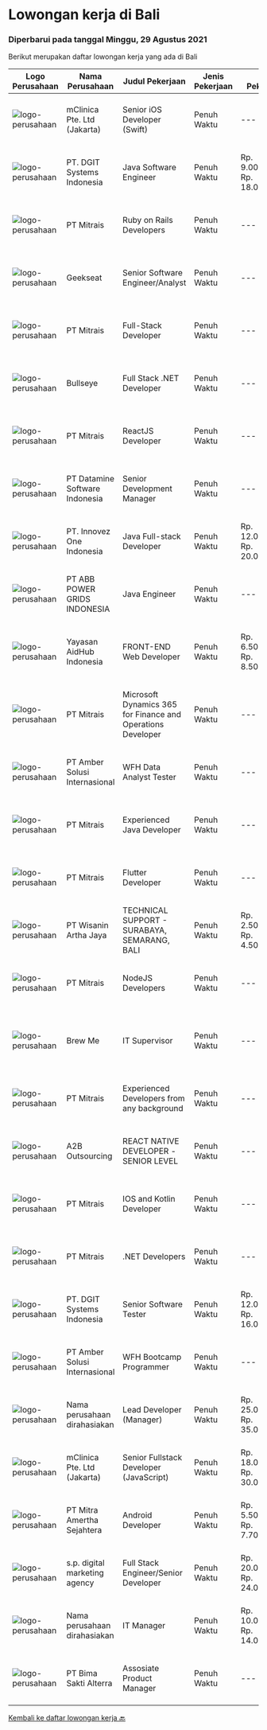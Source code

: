 
  # Lowongan kerja di Bali

  ### Diperbarui pada tanggal Minggu, 29 Agustus 2021

  Berikut merupakan daftar lowongan kerja yang ada di Bali

  |Logo Perusahaan | Nama Perusahaan | Judul Pekerjaan | Jenis Pekerjaan | Gaji Pekerjaan | Lokasi | Deskripsi | Tanggal diunggah | Pranala |
  | -------------- | --------------- | --------------- | --------- | --------- | -------------- | ------- | ----------- | ----------- |
  |![logo-perusahaan](https://image-service-cdn.seek.com.au/7665bb5bd589f085f653b36d2f3cbccaf93e5953/ee4dce1061f3f616224767ad58cb2fc751b8d2dc)|mClinica Pte. Ltd (Jakarta)|Senior iOS Developer (Swift)|Penuh Waktu|---|Jakarta Pusat|mClinica is hiring for a Senior iOS Developer to serve our clients in Southeast Asia and support our growth regionally and globally. We are looking...|Sabtu, 28 Agustus 2021|https://www.jobstreet.co.id/id/job/senior-ios-developer-swift-3612850?token=0~769f1303-44ef-4277-8c37-3f5b23395fbc&sectionRank=1&jobId=jobstreet-id-job-3612850|
|![logo-perusahaan](https://image-service-cdn.seek.com.au/e1681d73e68b1b74b5b5136363b820dd70a250df/ee4dce1061f3f616224767ad58cb2fc751b8d2dc)|PT. DGIT Systems Indonesia|Java Software Engineer|Penuh Waktu|Rp. 9.000.000-Rp. 18.000.000|Badung|We are looking for a talented Java engineer to join an experienced team of engineers working on our flagship products Telflow, a next-generation...|Sabtu, 28 Agustus 2021|https://www.jobstreet.co.id/id/job/java-software-engineer-3599701?token=0~769f1303-44ef-4277-8c37-3f5b23395fbc&sectionRank=2&jobId=jobstreet-id-job-3599701|
|![logo-perusahaan](https://image-service-cdn.seek.com.au/969b0c47f133a1e0155056a5d964c63953dd6304/ee4dce1061f3f616224767ad58cb2fc751b8d2dc)|PT Mitrais|Ruby on Rails Developers|Penuh Waktu|---|Bali|Build your Career with Mitrais ! We're urgently looking for experienced Ruby On Rails  Developers to be part of our team for an immediate...|Jumat, 27 Agustus 2021|https://www.jobstreet.co.id/id/job/ruby-on-rails-developers-3598722?token=0~769f1303-44ef-4277-8c37-3f5b23395fbc&sectionRank=3&jobId=jobstreet-id-job-3598722|
|![logo-perusahaan](https://image-service-cdn.seek.com.au/a94166d692fda70a364e9d5191d7ced8a65f1597/ee4dce1061f3f616224767ad58cb2fc751b8d2dc)|Geekseat|Senior Software Engineer/Analyst|Penuh Waktu|---|Denpasar|Have a seat with us! We are currently looking for an experienced Senior Software Engineer to join our Awesome Engineering Team at our offices in Bali...|Jumat, 27 Agustus 2021|https://www.jobstreet.co.id/id/job/senior-software-engineer-analyst-3598884?token=0~769f1303-44ef-4277-8c37-3f5b23395fbc&sectionRank=4&jobId=jobstreet-id-job-3598884|
|![logo-perusahaan](https://image-service-cdn.seek.com.au/969b0c47f133a1e0155056a5d964c63953dd6304/ee4dce1061f3f616224767ad58cb2fc751b8d2dc)|PT Mitrais|Full-Stack Developer|Penuh Waktu|---|Bali|Build your Career with Mitrais!  We're looking for experienced Full-Stack Developers to be part of our team. What will you be doing? Coding high...|Jumat, 27 Agustus 2021|https://www.jobstreet.co.id/id/job/full-stack-developer-3598582?token=0~769f1303-44ef-4277-8c37-3f5b23395fbc&sectionRank=5&jobId=jobstreet-id-job-3598582|
|![logo-perusahaan](https://image-service-cdn.seek.com.au/bbf2137c41f12d6e9394eaecc245409d87abbbf0/ee4dce1061f3f616224767ad58cb2fc751b8d2dc)|Bullseye|Full Stack .NET Developer|Penuh Waktu|---|Bali|The support &amp; site reliability engineer (SSRE) – the position was established to support the software development and improvement of our platform...|Jumat, 27 Agustus 2021|https://www.jobstreet.co.id/id/job/full-stack-net-developer-3602408?token=0~769f1303-44ef-4277-8c37-3f5b23395fbc&sectionRank=6&jobId=jobstreet-id-job-3602408|
|![logo-perusahaan](https://image-service-cdn.seek.com.au/969b0c47f133a1e0155056a5d964c63953dd6304/ee4dce1061f3f616224767ad58cb2fc751b8d2dc)|PT Mitrais|ReactJS Developer|Penuh Waktu|---|Bali|We're urgently looking for experienced ReactJS Developers to be part of our team for an immediate start.Our client is a consultancy focused company...|Jumat, 27 Agustus 2021|https://www.jobstreet.co.id/id/job/reactjs-developer-3598724?token=0~769f1303-44ef-4277-8c37-3f5b23395fbc&sectionRank=7&jobId=jobstreet-id-job-3598724|
|![logo-perusahaan](https://image-service-cdn.seek.com.au/5fcc638e90b6bfa5413c6b018faccdd8126658c9/ee4dce1061f3f616224767ad58cb2fc751b8d2dc)|PT Datamine Software Indonesia|Senior Development Manager|Penuh Waktu|---|Bali|Senior Development ManagerJob DescriptionThe role:The role is to lead and build remotely a full development team including Delivery, Development, QAQC...|Jumat, 27 Agustus 2021|https://www.jobstreet.co.id/id/job/senior-development-manager-3599053?token=0~769f1303-44ef-4277-8c37-3f5b23395fbc&sectionRank=8&jobId=jobstreet-id-job-3599053|
|![logo-perusahaan](https://image-service-cdn.seek.com.au/b298687ae02f9798573838624580ad51c34fe2f1/ee4dce1061f3f616224767ad58cb2fc751b8d2dc)|PT. Innovez One Indonesia|Java Full-stack Developer|Penuh Waktu|Rp. 12.000.000-Rp. 20.000.000|Jakarta Raya|We are looking for a dynamic and talented Java Full Stack Developer with strong OOAD background to join our global team. You will work in a SCRUM team...|Jumat, 27 Agustus 2021|https://www.jobstreet.co.id/id/job/java-full-stack-developer-3602285?token=0~769f1303-44ef-4277-8c37-3f5b23395fbc&sectionRank=9&jobId=jobstreet-id-job-3602285|
|![logo-perusahaan](https://image-service-cdn.seek.com.au/b3fe854be3973c665f63bfc95f2af6cbfe248716/ee4dce1061f3f616224767ad58cb2fc751b8d2dc)|PT ABB POWER GRIDS INDONESIA|Java Engineer|Penuh Waktu|---|Badung|Hitachi ABB Power Grids is a pioneering technology leader that is helping to increase access to affordable, reliable, sustainable and modern energy...|Jumat, 27 Agustus 2021|https://www.jobstreet.co.id/id/job/java-engineer-3611950?token=0~769f1303-44ef-4277-8c37-3f5b23395fbc&sectionRank=10&jobId=jobstreet-id-job-3611950|
|![logo-perusahaan](https://image-service-cdn.seek.com.au/9b692f209622949279e729a0faf85c537e22289b/ee4dce1061f3f616224767ad58cb2fc751b8d2dc)|Yayasan AidHub Indonesia|FRONT-END Web Developer|Penuh Waktu|Rp. 6.500.000-Rp. 8.500.000|Badung|Job DescriptionResponsibilities:·        This role will report to the IT Manager·        Candidate must be able to manage the complete software...|Kamis, 26 Agustus 2021|https://www.jobstreet.co.id/id/job/front-end-web-developer-3610873?token=0~769f1303-44ef-4277-8c37-3f5b23395fbc&sectionRank=11&jobId=jobstreet-id-job-3610873|
|![logo-perusahaan](https://image-service-cdn.seek.com.au/969b0c47f133a1e0155056a5d964c63953dd6304/ee4dce1061f3f616224767ad58cb2fc751b8d2dc)|PT Mitrais|Microsoft Dynamics 365 for Finance and Operations Developer|Penuh Waktu|---|Denpasar|Build your Career with Mitrais! We're looking for an experienced Microsoft Dynamics 365 for Finance and Operations Developer to be part of our...|Kamis, 26 Agustus 2021|https://www.jobstreet.co.id/id/job/microsoft-dynamics-365-for-finance-and-operations-developer-3610631?token=0~769f1303-44ef-4277-8c37-3f5b23395fbc&sectionRank=12&jobId=jobstreet-id-job-3610631|
|![logo-perusahaan](https://us.123rf.com/450wm/pavelstasevich/pavelstasevich1811/pavelstasevich181101027/112815900-stock-vector-no-image-available-icon-flat-vector.jpg?ver=6)|PT Amber Solusi Internasional|WFH Data Analyst Tester|Penuh Waktu|---|Jakarta Raya|What we offer you: Real on the job training  Real &amp; varied experiences (IT Project environment) Software engineering Career path to be Business...|Kamis, 26 Agustus 2021|https://www.jobstreet.co.id/id/job/wfh-data-analyst-tester-3610595?token=0~769f1303-44ef-4277-8c37-3f5b23395fbc&sectionRank=13&jobId=jobstreet-id-job-3610595|
|![logo-perusahaan](https://image-service-cdn.seek.com.au/969b0c47f133a1e0155056a5d964c63953dd6304/ee4dce1061f3f616224767ad58cb2fc751b8d2dc)|PT Mitrais|Experienced Java Developer|Penuh Waktu|---|Bali|Build your Career with Mitrais!  We have clients who are urgently looking for Experienced Java developers for an immediate start. What will you be...|Rabu, 25 Agustus 2021|https://www.jobstreet.co.id/id/job/experienced-java-developer-3601163?token=0~769f1303-44ef-4277-8c37-3f5b23395fbc&sectionRank=14&jobId=jobstreet-id-job-3601163|
|![logo-perusahaan](https://image-service-cdn.seek.com.au/969b0c47f133a1e0155056a5d964c63953dd6304/ee4dce1061f3f616224767ad58cb2fc751b8d2dc)|PT Mitrais|Flutter Developer|Penuh Waktu|---|Bali|Build your Career with Mitrais !  We're looking for experienced Flutter Developer to be part of our team. What will you be doing?  Liase with...|Rabu, 25 Agustus 2021|https://www.jobstreet.co.id/id/job/flutter-developer-3601166?token=0~769f1303-44ef-4277-8c37-3f5b23395fbc&sectionRank=15&jobId=jobstreet-id-job-3601166|
|![logo-perusahaan](https://image-service-cdn.seek.com.au/baab5fef8d61b88cc98204e98c07633534edabdc/ee4dce1061f3f616224767ad58cb2fc751b8d2dc)|PT Wisanin Artha Jaya|TECHNICAL SUPPORT - SURABAYA, SEMARANG, BALI|Penuh Waktu|Rp. 2.500.000-Rp. 4.500.000|Surabaya|Technical Support : Surabaya, Semarang, and Bali.Please put the city that you apply on the CV.Specifically responsible for installation,...|Rabu, 25 Agustus 2021|https://www.jobstreet.co.id/id/job/technical-support-surabaya-semarang-bali-3610266?token=0~769f1303-44ef-4277-8c37-3f5b23395fbc&sectionRank=16&jobId=jobstreet-id-job-3610266|
|![logo-perusahaan](https://image-service-cdn.seek.com.au/969b0c47f133a1e0155056a5d964c63953dd6304/ee4dce1061f3f616224767ad58cb2fc751b8d2dc)|PT Mitrais|NodeJS Developers|Penuh Waktu|---|Bali|Build your Career with Mitrais! We're urgently looking for experienced NodeJS Developers to be part of our team for an immediate start.Our client is a...|Rabu, 25 Agustus 2021|https://www.jobstreet.co.id/id/job/nodejs-developers-3601182?token=0~769f1303-44ef-4277-8c37-3f5b23395fbc&sectionRank=17&jobId=jobstreet-id-job-3601182|
|![logo-perusahaan](https://image-service-cdn.seek.com.au/5c168642f4fe86ab795f5a16322fc498d18ae818/ee4dce1061f3f616224767ad58cb2fc751b8d2dc)|Brew Me|IT Supervisor|Penuh Waktu|---|Denpasar|WE'RE HIRINGIT SUPERVISORKualifikasi : Minimal D3/S1 Informatika Memiliki Pengalaman Minimal 2 tahun di bidangnya Detail Oriented Memiliki analisa...|Jumat, 27 Agustus 2021|https://www.jobstreet.co.id/id/job/it-supervisor-3611703?token=0~769f1303-44ef-4277-8c37-3f5b23395fbc&sectionRank=18&jobId=jobstreet-id-job-3611703|
|![logo-perusahaan](https://image-service-cdn.seek.com.au/969b0c47f133a1e0155056a5d964c63953dd6304/ee4dce1061f3f616224767ad58cb2fc751b8d2dc)|PT Mitrais|Experienced Developers from any background|Penuh Waktu|---|Bali|Build your Career with Mitrais !  We're looking for experienced Software Engineers from any background to be part of our team.  What will you...|Rabu, 25 Agustus 2021|https://www.jobstreet.co.id/id/job/experienced-developers-from-any-background-3601164?token=0~769f1303-44ef-4277-8c37-3f5b23395fbc&sectionRank=19&jobId=jobstreet-id-job-3601164|
|![logo-perusahaan](https://image-service-cdn.seek.com.au/6c0c9236a254bb58d156f188dac1fa45b93c1ebf/ee4dce1061f3f616224767ad58cb2fc751b8d2dc)|A2B Outsourcing|REACT NATIVE DEVELOPER -SENIOR LEVEL|Penuh Waktu|---|Jakarta Raya|A2B Outsourcing Philippines – PT BPO is looking for a Senior React Native Developer. You will be working for a company in Australia that provides...|Rabu, 25 Agustus 2021|https://www.jobstreet.co.id/id/job/react-native-developer-senior-level-3610362?token=0~769f1303-44ef-4277-8c37-3f5b23395fbc&sectionRank=20&jobId=jobstreet-id-job-3610362|
|![logo-perusahaan](https://image-service-cdn.seek.com.au/969b0c47f133a1e0155056a5d964c63953dd6304/ee4dce1061f3f616224767ad58cb2fc751b8d2dc)|PT Mitrais|IOS and Kotlin Developer|Penuh Waktu|---|Bali|Build your Career with Mitrais !  We're looking for experienced iOS and Kotlin Developer to be part of our team. What will you be doing?  Liase with...|Rabu, 25 Agustus 2021|https://www.jobstreet.co.id/id/job/ios-and-kotlin-developer-3601171?token=0~769f1303-44ef-4277-8c37-3f5b23395fbc&sectionRank=21&jobId=jobstreet-id-job-3601171|
|![logo-perusahaan](https://image-service-cdn.seek.com.au/969b0c47f133a1e0155056a5d964c63953dd6304/ee4dce1061f3f616224767ad58cb2fc751b8d2dc)|PT Mitrais|.NET Developers|Penuh Waktu|---|Denpasar|Build your Career with Mitrais !  We're looking for experienced .NET Software Engineers to be part of our team.  What will you be doing ?  Coding high...|Rabu, 25 Agustus 2021|https://www.jobstreet.co.id/id/job/net-developers-3601200?token=0~769f1303-44ef-4277-8c37-3f5b23395fbc&sectionRank=22&jobId=jobstreet-id-job-3601200|
|![logo-perusahaan](https://image-service-cdn.seek.com.au/e1681d73e68b1b74b5b5136363b820dd70a250df/ee4dce1061f3f616224767ad58cb2fc751b8d2dc)|PT. DGIT Systems Indonesia|Senior Software Tester|Penuh Waktu|Rp. 12.000.000-Rp. 16.000.000|Badung|We believe work should be a fun development journey but the challenging one! Our great teams will support you to achieve that and delivering great...|Selasa, 24 Agustus 2021|https://www.jobstreet.co.id/id/job/senior-software-tester-3608913?token=0~769f1303-44ef-4277-8c37-3f5b23395fbc&sectionRank=23&jobId=jobstreet-id-job-3608913|
|![logo-perusahaan](https://us.123rf.com/450wm/pavelstasevich/pavelstasevich1811/pavelstasevich181101027/112815900-stock-vector-no-image-available-icon-flat-vector.jpg?ver=6)|PT Amber Solusi Internasional|WFH Bootcamp Programmer|Penuh Waktu|---|Jawa Timur|If you have intense intellectual curiosity, self-motivated and proactive, you’ll enjoy working every day on our Engineering team. Submit your resume...|Selasa, 24 Agustus 2021|https://www.jobstreet.co.id/id/job/wfh-bootcamp-programmer-3608910?token=0~769f1303-44ef-4277-8c37-3f5b23395fbc&sectionRank=24&jobId=jobstreet-id-job-3608910|
|![logo-perusahaan](https://us.123rf.com/450wm/pavelstasevich/pavelstasevich1811/pavelstasevich181101027/112815900-stock-vector-no-image-available-icon-flat-vector.jpg?ver=6)|Nama perusahaan dirahasiakan|Lead Developer (Manager)|Penuh Waktu|Rp. 25.000.000-Rp. 35.000.000|Bali|Ensure that the team continues to deliver high-quality results that satisfy clients' and partners' web technology needs. Foster a culture of...|Selasa, 24 Agustus 2021|https://www.jobstreet.co.id/id/job/lead-developer-manager-3608200?token=0~769f1303-44ef-4277-8c37-3f5b23395fbc&sectionRank=25&jobId=jobstreet-id-job-3608200|
|![logo-perusahaan](https://image-service-cdn.seek.com.au/7665bb5bd589f085f653b36d2f3cbccaf93e5953/ee4dce1061f3f616224767ad58cb2fc751b8d2dc)|mClinica Pte. Ltd (Jakarta)|Senior Fullstack Developer (JavaScript)|Penuh Waktu|Rp. 18.000.000-Rp. 30.000.000|Bali|mClinica is hiring for a Senior Fullstack Developer to serve our clients in Southeast Asia and support our growth regionally and globally. We are...|Selasa, 24 Agustus 2021|https://www.jobstreet.co.id/id/job/senior-fullstack-developer-javascript-3596671?token=0~769f1303-44ef-4277-8c37-3f5b23395fbc&sectionRank=26&jobId=jobstreet-id-job-3596671|
|![logo-perusahaan](https://image-service-cdn.seek.com.au/36f0e259d21447326c545ed4ae03d7208f820c51/ee4dce1061f3f616224767ad58cb2fc751b8d2dc)|PT Mitra Amertha Sejahtera|Android Developer|Penuh Waktu|Rp. 5.500.000-Rp. 7.700.000|Jakarta Raya|Meval is looking for software engineer to help us make awesome, usable, and functional mobile application for our customer and sales team. You will...|Selasa, 24 Agustus 2021|https://www.jobstreet.co.id/id/job/android-developer-3595985?token=0~769f1303-44ef-4277-8c37-3f5b23395fbc&sectionRank=27&jobId=jobstreet-id-job-3595985|
|![logo-perusahaan](https://image-service-cdn.seek.com.au/a2f5856b57519c779b58f35478ae089085b5ae54/ee4dce1061f3f616224767ad58cb2fc751b8d2dc)|s.p. digital marketing agency|Full Stack Engineer/Senior Developer|Penuh Waktu|Rp. 20.000.000-Rp. 24.000.000|Bali|Do you love new challenges? Are you good at teamwork? Are you the best in technology, in programming? Do you know all about marketplaces and saas...|Rabu, 25 Agustus 2021|https://www.jobstreet.co.id/id/job/full-stack-engineer-senior-developer-3609115?token=0~769f1303-44ef-4277-8c37-3f5b23395fbc&sectionRank=28&jobId=jobstreet-id-job-3609115|
|![logo-perusahaan](https://us.123rf.com/450wm/pavelstasevich/pavelstasevich1811/pavelstasevich181101027/112815900-stock-vector-no-image-available-icon-flat-vector.jpg?ver=6)|Nama perusahaan dirahasiakan|IT Manager|Penuh Waktu|Rp. 10.000.000-Rp. 14.000.000|Denpasar|Lead large IT projects, including the design and deployment of new IT systems and services2. Monitor performance of information technology systems to...|Rabu, 25 Agustus 2021|https://www.jobstreet.co.id/id/job/it-manager-3609001?token=0~769f1303-44ef-4277-8c37-3f5b23395fbc&sectionRank=29&jobId=jobstreet-id-job-3609001|
|![logo-perusahaan](https://image-service-cdn.seek.com.au/3b449304b19b7a5909fe2d6166b69cb2e3dfc9ad/ee4dce1061f3f616224767ad58cb2fc751b8d2dc)|PT Bima Sakti Alterra|Assosiate Product Manager|Penuh Waktu|---|Denpasar|Job Description: Collaborate with UX team to ensure quality of the delivered product meet the good standard of design, user experience and features....|Selasa, 24 Agustus 2021|https://www.jobstreet.co.id/id/job/assosiate-product-manager-3596680?token=0~769f1303-44ef-4277-8c37-3f5b23395fbc&sectionRank=30&jobId=jobstreet-id-job-3596680|


  [Kembali ke daftar lowongan kerja 🔙](../README.md#daftar-lowongan-kerja)
  
